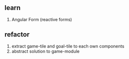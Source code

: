 ## learn ##
1. Angular Form (reactive forms)

## refactor ##
1. extract game-tile and goal-tile to each own components
2. abstract solution to game-module